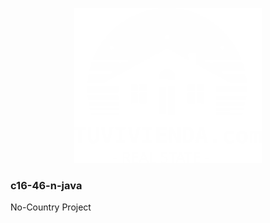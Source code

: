 <p align="center">
  <img src="/Client/Assets/Logo-White.svg" width="300" heigth="300" border="red" title="hover text">  
</p>

### c16-46-n-java

No-Country Project
